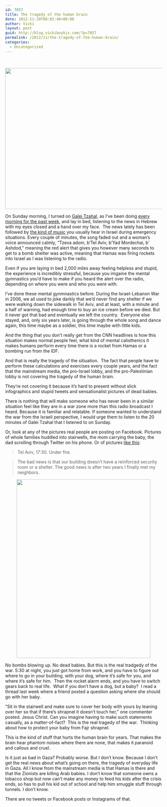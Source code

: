 ```yaml
---
id: 7857
title: The tragedy of the human brain
date: 2012-11-20T08:03:40+00:00
author: Vicki
layout: post
guid: http://blog.vickiboykis.com/?p=7857
permalink: /2012/11/the-tragedy-of-the-human-brain/
categories:
  - Uncategorized
---
```

&nbsp;

[<img class="aligncenter size-full wp-image-7869" title="9921_994206679774_3494823_n" src="http://blog.vickiboykis.com/wp-content/uploads/2012/11/9921_994206679774_3494823_n.jpg" alt="" width="604" height="453" />](http://blog.vickiboykis.com/wp-content/uploads/2012/11/9921_994206679774_3494823_n.jpg)

On Sunday morning, I turned on [Galei Tzahal,](http://tunein.com/radio/Galei-Zahal-1023-s24906/) as I&#8217;ve been doing <a href="http://blog.vickiboykis.com/2011/12/this-post-is-kind-of-hipster-because-i-talk-about-old-school-radios-and-miss-them-but-i-also-love-my-ipad/" target="_blank">every morning for the past week</a>, and lay in bed, listening to the news in Hebrew with my eyes closed and a hand over my face.  The news lately has been followed by <a href="http://www.balladtree.com/articles/010924a.htm" target="_blank">the kind of music</a> you usually hear in Israel during emergency situations. Every couple of minutes, the song faded out and a woman&#8217;s voice announced calmly, &#8220;Tzeva adom, b&#8217;Tel Aviv, b&#8217;Yad Mordechai, b&#8217; Ashdod,&#8221; meaning the red alert that gives you however many seconds to get to a bomb shelter was active, meaning that Hamas was firing rockets into Israel as I was listening to the radio.

<!--more-->

Even if you are laying in bed 2,000 miles away feeling helpless and stupid, the experience is incredibly stressful, because you imgaine the mental gymnastics you&#8217;d have to make if you heard the alert over the radio, depending on where you were and who you were with.

I&#8217;ve done these mental gynmnastics before. During the Israel-Lebanon War in 2006, we all used to joke darkly that we&#8217;d never find any shelter if we were walking down the sidewalk in Tel Aviv, and at least, with a minute and a half of warning, had enough time to buy an ice cream before we died. But it never got that bad and eventually we left the country.  Everyone else stayed, and, only six years later, is going through the whole song and dance again, this time maybe as a soldier, this time maybe with little kids.

And the thing that you don&#8217;t really get from the CNN headlines is how this situation makes normal people feel, what kind of mental calisthenics it makes humans perform every time there is a rocket from Hamas or a bombing run from the IDF.

And that is really the tragedy of the sitiuation.  The fact that people have to perform these calculations and exercises every couple years, and the fact that the mainstream media, the pro-Israel lobby, and the pro-Palestinian lobby is not covering the tragedy of the human brain.

They&#8217;re not covering it because it&#8217;s hard to present without slick infographics and stupid tweets and sensationalist pictures of dead babies.

There is nothing that will make someone who has never been in a similar situation feel like they are in a war zone more than this radio broadcast I heard. Because it is familiar and relatable. If someone wanted to understand the war from the Israeli perspective, I would urge them to listen to the 20 minutes of Galei Tzahal that I listened to on Sunday.

Or, look at any of the pictures real people are posting on Facebook. Pictures of whole families huddled into stairwells, the mom carrying the baby, the dad scrolling through Twitter on his phone. Or of pictures <a href="https://www.facebook.com/photo.php?fbid=535295979813731&set=a.414860835190580.107689.414249005251763&type=1&theater" target="_blank">like this</a>:

> Tel Aviv, 17:30. Under fire.
  
> The bad news is that our building doesn&#8217;t have a reinforced security room or a shelter. The good news is after two years I finally met my neighbors.

<p style="text-align: center;">
  <a href="http://blog.vickiboykis.com/wp-content/uploads/2012/11/54535_535295979813731_934038876_o.jpg"><img class="aligncenter  wp-image-7870" title="54535_535295979813731_934038876_o" src="http://blog.vickiboykis.com/wp-content/uploads/2012/11/54535_535295979813731_934038876_o-768x1024.jpg" alt="" width="430" height="574" /></a>
</p>

No bombs blowing up. No dead babies. But this is the real tradgedy of the war. 5:30 at night, you just got home from work, and you have to figure out where to go in your building, with your dog, where it&#8217;s safe for you, and where it&#8217;s safe for him.  Then the rocket alarm ends, and you have to switch gears back to real life.  What if you don&#8217;t have a dog, but a baby?  I read a thread last week where a friend posted a question asking where she should go with her baby.

&#8220;Sit in the stairwell and make sure to cover her body with yours by leaning over her so that if there&#8217;s shrapnel it doesn&#8217;t touch her,&#8221; one commenter posted. Jesus Christ. Can you imagine having to make such statements casually, as a matter-of-fact?  This is the real tragedy of the war.  Thinking about how to protect your baby from Fajr shrapnel.

This is the kind of stuff that hurts the human brain for years. That makes the brain hear phantom noises where there are none, that makes it paranoid and callous and cruel.

Is it just as bad in Gaza? Probably worse. But I don&#8217;t know. Because I don&#8217;t get the real news about what&#8217;s going on there, the tragedy of everyday life in Gaza. All I know from the mainstream media is that Hamas is there and that the Zionists are killing Arab babies. I don&#8217;t know that someone owns a tobacco shop but now can&#8217;t make any money to feed his kids after the crisis ends, so has to pull his kid out of school and help him smuggle stuff through tunnels. I don&#8217;t know.

There are no tweets or Facebook posts or Instagrams of that.

&nbsp;

&nbsp;